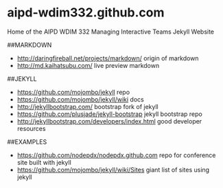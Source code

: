 aipd-wdim332.github.com
=======================

Home of the AIPD WDIM 332 Managing Interactive Teams Jekyll Website

##MARKDOWN
* http://daringfireball.net/projects/markdown/ origin of markdown
* http://md.kaihatsubu.com/ live preview markdown

##JEKYLL
* https://github.com/mojombo/jekyll repo
* https://github.com/mojombo/jekyll/wiki docs
* http://jekyllbootstrap.com/ bootstrap fork of jekyll
* https://github.com/plusjade/jekyll-bootstrap jekyll bootstrap repo
* http://jekyllbootstrap.com/developers/index.html good developer resources

##EXAMPLES
* https://github.com/nodepdx/nodepdx.github.com repo for conference site built with jekyll
* https://github.com/mojombo/jekyll/wiki/Sites giant list of sites using jekyll

